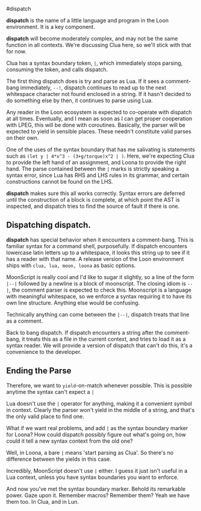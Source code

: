 #dispatch

**dispatch** is the name of a little language and program in the Loon environment. It is a key component. 

**dispatch** will become moderately complex, and may not be the same function in all contexts. We're discussing Clua here, so we'll stick with that for now.

Clua has a syntax boundary token, `|`, which immediately stops parsing, consuming the token, and calls dispatch. 

The first thing dispatch does is try and parse as Lua. If it sees a comment-bang immediately, `--!`, dispatch continues to read up to the next whitespace character not found enclosed in a string. If it hasn't decided to do something else by then, it continues to parse using Lua. 

Any reader in the Loon ecosystem is expected to co-operate with dispatch at all times. Eventually, and I mean as soon as I can get proper cooperation with LPEG, this will be done with coroutines. Basically, the parser will be expected to yield in sensible places. These needn't constitute valid parses on their own.

One of the uses of the syntax boundary that has me salivating is statements such as `(let y | 4*x^3 - (3+g/torque)x^2 | )`. Here, we're expecting Clua to provide the left hand of an assignment, and Loona to provide the right hand. The parse contained between the `|` marks is strictly speaking a syntax error, since Lua has RHS and LHS rules in its grammar, and certain constructions cannot be found on the LHS. 

**dispatch** makes sure this all works correctly. Syntax errors are deferred until the construction of a block is complete, at which point the AST is inspected, and dispatch tries to find the source of fault if there is one. 

## Dispatching dispatch.

**dispatch** has special behavior when it encounters a comment-bang. This is familiar syntax for a command shell, purposefully. If dispatch encounters lowercase latin letters up to a whitespace, it looks this string up to see if it has a reader with that name. A release version of the Loon environment ships with `clua, lua, moon, loona` as basic options. 

MoonScript is really cool and I'd like to sugar it slightly, so a line of the form `|--|` followed by a newline is a block of moonscript. The closing idiom is `--|`, the comment parser is expected to check this. Moonscript is a language with meaningful whitespace, so we enforce a syntax requiring it to have its own line structure. Anything else would be confusing. 

Technically anything can come between the `|--|`, dispatch treats that line as a comment. 

Back to bang dispatch. If dispatch encounters a string after the comment-bang, it treats this as a file in the current context, and tries to load it as a syntax reader. We will provide a version of dispatch that can't do this, it's a convenience to the developer. 

## Ending the Parse

Therefore, we want to `yield`-on-match whenever possible. This is possible anytime the syntax can't expect a `|`

Lua doesn't use the `|` operator for anything, making it a convenient symbol in context. Clearly the parser won't yield in the middle of a string, and that's the only valid place to find one. 

What if we want real problems, and add `|` as the syntax boundary marker for Loona? How could dispatch possibly figure out what's going on, how could it tell a new syntax context from the old one? 

Well, in Loona, a bare `|` means 'start parsing as Clua'. So there's no difference between the yields in this case.

Incredibly, MoonScript doesn't use `|` either. I guess it just isn't useful in a Lua context, unless you have syntax boundaries you want to enforce.

And now you've met the syntax boundary marker. Behold its remarkable power. Gaze upon it. Remember macros? Remember them? Yeah we have them too. In Clua, and in Lun. 